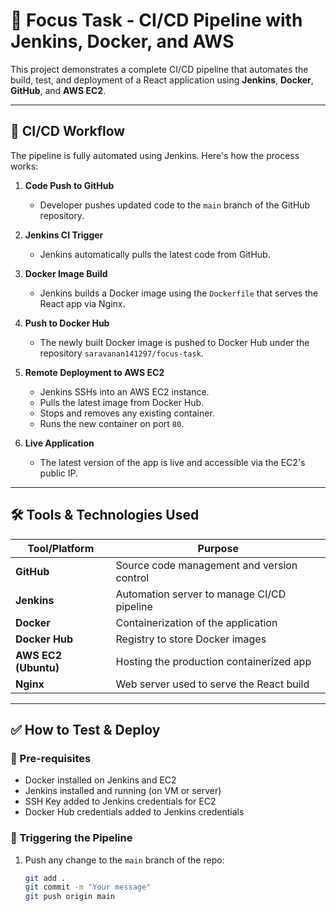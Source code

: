 # 🚀 Focus Task - CI/CD Pipeline with Jenkins, Docker, and AWS

This project demonstrates a complete CI/CD pipeline that automates the build, test, and deployment of a React application using **Jenkins**, **Docker**, **GitHub**, and **AWS EC2**.

---

## 🔄 CI/CD Workflow

The pipeline is fully automated using Jenkins. Here's how the process works:

1. **Code Push to GitHub**
   - Developer pushes updated code to the `main` branch of the GitHub repository.

2. **Jenkins CI Trigger**
   - Jenkins automatically pulls the latest code from GitHub.

3. **Docker Image Build**
   - Jenkins builds a Docker image using the `Dockerfile` that serves the React app via Nginx.

4. **Push to Docker Hub**
   - The newly built Docker image is pushed to Docker Hub under the repository `saravanan141297/focus-task`.

5. **Remote Deployment to AWS EC2**
   - Jenkins SSHs into an AWS EC2 instance.
   - Pulls the latest image from Docker Hub.
   - Stops and removes any existing container.
   - Runs the new container on port `80`.

6. **Live Application**
   - The latest version of the app is live and accessible via the EC2's public IP.

---

## 🛠️ Tools & Technologies Used

| Tool/Platform     | Purpose                                      |
|------------------|----------------------------------------------|
| **GitHub**        | Source code management and version control   |
| **Jenkins**       | Automation server to manage CI/CD pipeline   |
| **Docker**        | Containerization of the application          |
| **Docker Hub**    | Registry to store Docker images              |
| **AWS EC2 (Ubuntu)** | Hosting the production containerized app |
| **Nginx**         | Web server used to serve the React build     |

---

## ✅ How to Test & Deploy

### 🔧 Pre-requisites
- Docker installed on Jenkins and EC2
- Jenkins installed and running (on VM or server)
- SSH Key added to Jenkins credentials for EC2
- Docker Hub credentials added to Jenkins credentials

### 🔁 Triggering the Pipeline

1. Push any change to the `main` branch of the repo:
   ```bash
   git add .
   git commit -m "Your message"
   git push origin main
